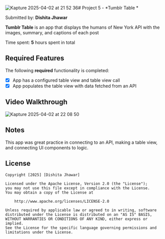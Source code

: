 ![Kapture 2025-04-02 at 21 52 36](https://github.com/user-attachments/assets/0a9c3310-30a9-427b-bf0c-5044d67eef93)# Project 5 - *Tumblr Table *

Submitted by: **Dishita Jhawar**

**Tumblr Table** is an app that displays the humans of New York API with the images, summary, and captions of each post

Time spent: **5** hours spent in total

## Required Features

The following **required** functionality is completed:

- [X] App has a configured table view and table view call
- [X] App populates the table view with data fetched from an API

## Video Walkthrough
![Kapture 2025-04-02 at 22 08 50](https://github.com/user-attachments/assets/88b341eb-2926-4960-86a0-78600f88ec4b)

## Notes

This app was great practice in connecting to an API, making a table view, and connecting UI components to logic. 

## License

    Copyright [2025] [Dishita Jhawar]

    Licensed under the Apache License, Version 2.0 (the "License");
    you may not use this file except in compliance with the License.
    You may obtain a copy of the License at

        http://www.apache.org/licenses/LICENSE-2.0

    Unless required by applicable law or agreed to in writing, software
    distributed under the License is distributed on an "AS IS" BASIS,
    WITHOUT WARRANTIES OR CONDITIONS OF ANY KIND, either express or implied.
    See the License for the specific language governing permissions and
    limitations under the License.

